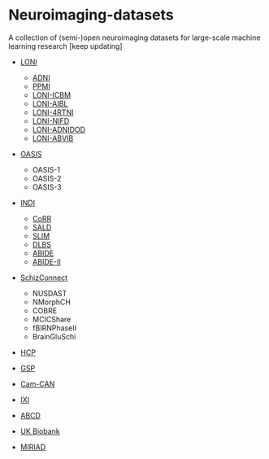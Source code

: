 # Neuroimaging-datasets
A collection of (semi-)open neuroimaging datasets for large-scale machine learning research [keep updating]

- [LONI](https://ida.loni.usc.edu)
  - [ADNI](https://ida.loni.usc.edu/login.jsp?project=ADNI)
  - [PPMI](https://ida.loni.usc.edu/login.jsp?project=PPMI)
  - [LONI-ICBM](https://ida.loni.usc.edu/login.jsp?project=ICBM)
  - [LONI-AIBL](https://ida.loni.usc.edu/login.jsp?project=AIBL)
  - [LONI-4RTNI](https://ida.loni.usc.edu/login.jsp?project=4RTNI)
  - [LONI-NIFD](https://ida.loni.usc.edu/login.jsp?project=NIFD)
  - [LONI-ADNIDOD](https://ida.loni.usc.edu/login.jsp?project=ADNIDOD)
  - [LONI-ABVIB](https://ida.loni.usc.edu/login.jsp?project=ABVIB)
  
- [OASIS](http://www.oasis-brains.org/)
  - OASIS-1
  - OASIS-2
  - OASIS-3

- [INDI](http://fcon_1000.projects.nitrc.org/index.html)
  - [CoRR](http://fcon_1000.projects.nitrc.org/indi/CoRR/html/index.html)
  - [SALD](http://fcon_1000.projects.nitrc.org/indi/retro/sald.html)
  - [SLIM](http://fcon_1000.projects.nitrc.org/indi/retro/southwestuni_qiu_index.html)
  - [DLBS](http://fcon_1000.projects.nitrc.org/indi/retro/dlbs.html)
  - [ABIDE](http://fcon_1000.projects.nitrc.org/indi/abide/)
  - [ABIDE-II](http://fcon_1000.projects.nitrc.org/indi/abide/abide_II.html)

- [SchizConnect](http://schizconnect.org/)
  - NUSDAST
  - NMorphCH
  - COBRE
  - MCICShare
  - fBIRNPhaseII
  - BrainGluSchi
  
- [HCP](https://db.humanconnectome.org/)

- [GSP](https://www.neuroinfo.org/gsp)

- [Cam-CAN](http://www.cam-can.org/index.php?content=dataset)

- [IXI](https://brain-development.org/ixi-dataset/)
  
- [ABCD](https://abcdstudy.org/)

- [UK Biobank](https://www.ukbiobank.ac.uk/imaging-data/)

- [MIRIAD](https://www.ucl.ac.uk/drc/research/methods/minimal-interval-resonance-imaging-alzheimers-disease-miriad)

